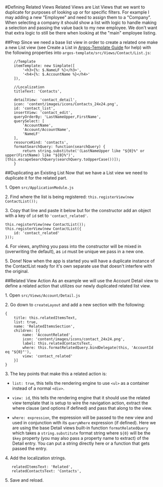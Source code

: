 #Defining Related Views
Related Views are List Views that we want to duplicate for purposes of looking up or for specific filters. For example I may adding a new "Employee" and need to assign them to a "Company". When selecting a company it should show a list with logic to handle making a selection and passing the value back to my new employee. We don't want that extra logic to still be there when looking at the "main" employee listing.

##Prep
Since we need a base list view in order to create a related one make a new List view (see Create a List in [Argos-Template Guide](#!/guides/v2_template_guide) for help) with the following properties into `argos-template/src/Views/Contact/List.js`:

        //Template
        itemTemplate: new Simplate([
            '<h3>{%: $.NameLF %}</h3>',
            '<h4>{%: $.AccountName %}</h4>'
        ]),

        //Localization
        titleText: 'Contacts',
        
        detailView: 'contact_detail',
        icon: 'content/images/icons/Contacts_24x24.png',
        id: 'contact_list',
        insertView: 'contact_edit',
        queryOrderBy: 'LastNameUpper,FirstName',
        querySelect: [
            'AccountName',
            'Account/AccountName',
            'NameLF'
        ],
        resourceKind: 'contacts',
        formatSearchQuery: function(searchQuery) {
            return string.substitute('(LastNameUpper like "${0}%" or upper(FirstName) like "${0}%")', [this.escapeSearchQuery(searchQuery.toUpperCase())]);
        }

##Duplicating an Existing List
Now that we have a List view we need to duplicate it for the related part.

1\. Open `src/ApplicationModule.js`

2\. Find where the list is being registered: `this.registerView(new ContactList());` 

3\. Copy that line and paste it below but for the constructor add an object with a key of `id` set to `'contact_related'`.

    this.registerView(new ContactList());
    this.registerView(new ContactList({
        id: 'contact_related'
    }));

4\. For views, anything you pass into the constructor will be mixed in (overwriting the default), as `id` must be unique we pass in a new one.

5\. Done! Now when the app is started you will have a duplicate instance of the ContactList ready for it's own separate use that doesn't interfere with the original.


##Related View Action
As an example we will use the Account Detail view to define a related action that utilizes our newly duplicated related list view.

1\. Open `src/Views/Account/Detail.js`

2\. Go down to `createLayout` and add a new section with the following:

    {
        title: this.relatedItemsText,
        list: true,
        name: 'RelatedItemsSection',
        children: [{
            name: 'AccountRelated',
            icon: 'content/images/icons/contact_24x24.png',
            label: this.relatedContactsText,
            where: this.formatRelatedQuery.bindDelegate(this, 'AccountId eq "${0}"'),
            view: 'contact_related'
        }]
    }

3\. The key points that make this a related action is:

   * `list: true`, this tells the rendering engine to use `<ul>` as a container instead of a normal `<div>`.

   * `view: id`, this tells the rendering engine that it should use the related view template that is setup to wire the navigation action, extract the where clause (and options if defined) and pass that along to the view.

   * `where: expression`, the expression will be passed to the new view and used in conjunction with its `queryWhere` expression (if defined). Here we are using the base Detail views built-in function `formatRelatedQuery` which takes a `string.substitute` format string where `${0}` will be the `$key` property (you may also pass a property name to extract) of the Detail entry. You can put a string directly here or a function that gets passed the entry.

4\. Add the localization strings.

       relatedItemsText: 'Related',
       relatedContactsText: 'Contacts',

5\. Save and reload.

